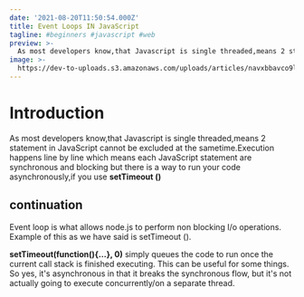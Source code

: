 ```yaml
---
date: '2021-08-20T11:50:54.000Z'
title: Event Loops IN JavaScript
tagline: #beginners #javascript #web
preview: >-
  As most developers know,that Javascript is single threaded,means 2 statement in JavaScript cannot be excluded at the sametime.
image: >-
  https://dev-to-uploads.s3.amazonaws.com/uploads/articles/navxbbavco9lvnmgrv3c.png
---
```


# Introduction

As most developers know,that Javascript is single threaded,means 2 statement in JavaScript cannot be excluded at the sametime.Execution happens line by line which means each JavaScript statement are synchronous and blocking but there is a way to run your code asynchronously,if you use **setTimeout ()**

## continuation

Event loop is what allows node.js to perform non blocking I/o operations.
 Example of this as we have said is setTimeout ().


**setTimeout(function(){...}, 0)** simply queues the code to run once the current call stack is finished executing. This can be useful for some things. So yes, it's asynchronous in that it breaks the synchronous flow, but it's not actually going to execute concurrently/on a separate thread.










